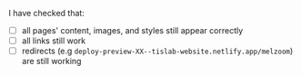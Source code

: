 I have checked that:

- [ ] all pages' content, images, and styles still appear correctly
- [ ] all links still work
- [ ] redirects (e.g `deploy-preview-XX--tislab-website.netlify.app/melzoom`) are still working
